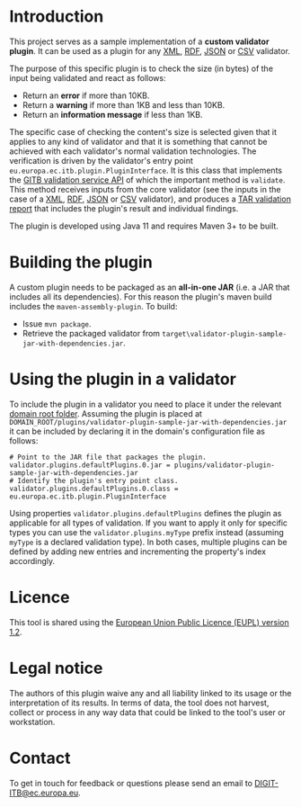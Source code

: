 # Introduction

This project serves as a sample implementation of a **custom validator plugin**. It can be used as a plugin for any
[XML](https://www.itb.ec.europa.eu/docs/guides/latest/validatingXML/index.html), [RDF](https://www.itb.ec.europa.eu/docs/guides/latest/validatingRDF/index.html),
[JSON](https://www.itb.ec.europa.eu/docs/guides/latest/validatingJSON/index.html) or [CSV](https://www.itb.ec.europa.eu/docs/guides/latest/validatingCSV/index.html) validator.

The purpose of this specific plugin is to check the size (in bytes) of the input being validated and react as follows:
* Return an **error** if more than 10KB.
* Return a **warning** if more than 1KB and less than 10KB.
* Return an **information message** if less than 1KB.

The specific case of checking the content's size is selected given that it applies to any kind of validator and that it
is something that cannot be achieved with each validator's normal validation technologies. The verification is driven by
the validator's entry point `eu.europa.ec.itb.plugin.PluginInterface`. It is this class that implements the 
[GITB validation service API](https://www.itb.ec.europa.eu/docs/services/latest/validation/index.html) of which the 
important method is `validate`. This method receives inputs from the core validator (see the inputs in the case of a 
[XML](https://github.com/ISAITB/xml-validator#plugin-development), [RDF](https://github.com/ISAITB/shacl-validator#plugin-development),
[JSON](https://github.com/ISAITB/json-validator#plugin-development) or [CSV](https://github.com/ISAITB/csv-validator#plugin-development)
validator), and produces a [TAR validation report](https://www.itb.ec.europa.eu/docs/services/latest/common/index.html#constructing-a-validation-report-tar)
that includes the plugin's result and individual findings.

The plugin is developed using Java 11 and requires Maven 3+ to be built.

# Building the plugin

A custom plugin needs to be packaged as an **all-in-one JAR** (i.e. a JAR that includes all its dependencies). For this
reason the plugin's maven build includes the `maven-assembly-plugin`. To build:
* Issue `mvn package`.
* Retrieve the packaged validator from `target\validator-plugin-sample-jar-with-dependencies.jar`.

# Using the plugin in a validator

To include the plugin in a validator you need to place it under the relevant [domain root folder](https://www.itb.ec.europa.eu/docs/guides/latest/validatingXML/index.html#step-3-prepare-validator-configuration).
Assuming the plugin is placed at `DOMAIN_ROOT/plugins/validator-plugin-sample-jar-with-dependencies.jar` it can be included
by declaring it in the domain's configuration file as follows:

```
# Point to the JAR file that packages the plugin.
validator.plugins.defaultPlugins.0.jar = plugins/validator-plugin-sample-jar-with-dependencies.jar
# Identify the plugin's entry point class.
validator.plugins.defaultPlugins.0.class = eu.europa.ec.itb.plugin.PluginInterface
```

Using properties `validator.plugins.defaultPlugins` defines the plugin as applicable for all types of validation. If you 
want to apply it only for specific types you can use the `validator.plugins.myType` prefix instead (assuming `myType`
is a declared validation type). In both cases, multiple plugins can be defined by adding new entries and incrementing the 
property's index accordingly.

# Licence

This tool is shared using the [European Union Public Licence (EUPL) version 1.2](https://joinup.ec.europa.eu/sites/default/files/custom-page/attachment/eupl_v1.2_en.pdf).

# Legal notice

The authors of this plugin waive any and all liability linked to its usage or the interpretation of its results. In terms 
of data, the tool does not harvest, collect or process in any way data that could be linked to the tool's user or 
workstation.

# Contact

To get in touch for feedback or questions please send an email to [DIGIT-ITB@ec.europa.eu](mailto:DIGIT-ITB@ec.europa.eu).